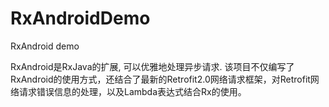 # RxAndroidDemo
RxAndroid demo

RxAndroid是RxJava的扩展, 可以优雅地处理异步请求. 
该项目不仅编写了RxAndroid的使用方式，还结合了最新的Retrofit2.0网络请求框架，对Retrofit网络请求错误信息的处理，以及Lambda表达式结合Rx的使用。
